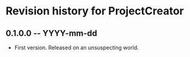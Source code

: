 # Revision history for ProjectCreator

## 0.1.0.0 -- YYYY-mm-dd

* First version. Released on an unsuspecting world.
